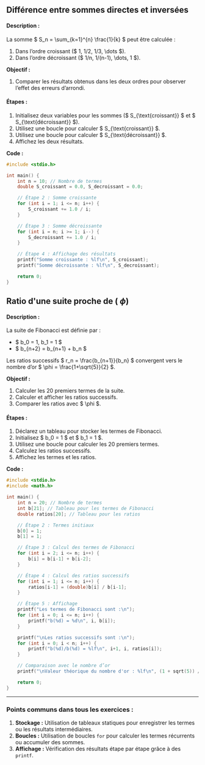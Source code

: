 ##  Différence entre sommes directes et inversées

#### **Description :**  
La somme $ S_n = \sum_{k=1}^{n} \frac{1}{k} $ peut être calculée :  
1. Dans l’ordre croissant ($ 1, 1/2, 1/3, \dots $).  
2. Dans l’ordre décroissant ($ 1/n, 1/(n-1), \dots, 1 $).

**Objectif :**  
1. Comparer les résultats obtenus dans les deux ordres pour observer l’effet des erreurs d’arrondi.  

#### **Étapes :**  
1. Initialisez deux variables pour les sommes ($ S_{\text{croissant}} $ et $ S_{\text{décroissant}} $).  
2. Utilisez une boucle pour calculer $ S_{\text{croissant}} $.  
3. Utilisez une boucle pour calculer $ S_{\text{décroissant}} $.  
4. Affichez les deux résultats.

**Code :**

```c
#include <stdio.h>

int main() {
    int n = 10; // Nombre de termes
    double S_croissant = 0.0, S_decroissant = 0.0;

    // Étape 2 : Somme croissante
    for (int i = 1; i <= n; i++) {
        S_croissant += 1.0 / i;
    }

    // Étape 3 : Somme décroissante
    for (int i = n; i >= 1; i--) {
        S_decroissant += 1.0 / i;
    }

    // Étape 4 : Affichage des résultats
    printf("Somme croissante : %lf\n", S_croissant);
    printf("Somme décroissante : %lf\n", S_decroissant);

    return 0;
}
```

##  Ratio d'une suite proche de ( $\phi$)

#### **Description :**  
La suite de Fibonacci est définie par :  
- $ b_0 = 1, b_1 = 1 $  
- $ b_{n+2} = b_{n+1} + b_n $

Les ratios successifs $ r_n = \frac{b_{n+1}}{b_n} $ convergent vers le nombre d’or $ \phi = \frac{1+\sqrt{5}}{2} $.

**Objectif :**  
1. Calculer les 20 premiers termes de la suite.  
2. Calculer et afficher les ratios successifs.  
3. Comparer les ratios avec $ \phi $.

#### **Étapes :**  
1. Déclarez un tableau pour stocker les termes de Fibonacci.  
2. Initialisez $ b_0 = 1 $ et $ b_1 = 1 $.  
3. Utilisez une boucle pour calculer les 20 premiers termes.  
4. Calculez les ratios successifs.  
5. Affichez les termes et les ratios.  

**Code :**
```c
#include <stdio.h>
#include <math.h>

int main() {
    int n = 20; // Nombre de termes
    int b[21]; // Tableau pour les termes de Fibonacci
    double ratios[20]; // Tableau pour les ratios

    // Étape 2 : Termes initiaux
    b[0] = 1;
    b[1] = 1;

    // Étape 3 : Calcul des termes de Fibonacci
    for (int i = 2; i <= n; i++) {
        b[i] = b[i-1] + b[i-2];
    }

    // Étape 4 : Calcul des ratios successifs
    for (int i = 1; i <= n; i++) {
        ratios[i-1] = (double)b[i] / b[i-1];
    }

    // Étape 5 : Affichage
    printf("Les termes de Fibonacci sont :\n");
    for (int i = 0; i <= n; i++) {
        printf("b(%d) = %d\n", i, b[i]);
    }

    printf("\nLes ratios successifs sont :\n");
    for (int i = 0; i < n; i++) {
        printf("b(%d)/b(%d) = %lf\n", i+1, i, ratios[i]);
    }

    // Comparaison avec le nombre d’or
    printf("\nValeur théorique du nombre d'or : %lf\n", (1 + sqrt(5)) / 2);

    return 0;
}
```

---

### Points communs dans tous les exercices :
1. **Stockage :** Utilisation de tableaux statiques pour enregistrer les termes ou les résultats intermédiaires.
2. **Boucles :** Utilisation de boucles `for` pour calculer les termes récurrents ou accumuler des sommes.
3. **Affichage :** Vérification des résultats étape par étape grâce à des `printf`.

